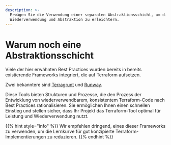 ```yaml
---
description: >-
  Erwägen Sie die Verwendung einer separaten Abstraktionsschicht, um die
  Wiederverwendung und Abstraktion zu erleichtern.
---
```


# Warum noch eine Abstraktionsschicht

Viele der hier erwähnten Best Practices wurden bereits in bereits existierende Frameworks integriert, die auf Terraform aufsetzen.

Zwei bekanntere sind [Terragrunt](https://terragrunt.gruntwork.io/) und [Runway](https://docs.onica.com/projects/runway/en/stable/index.html).

Diese Tools bieten Strukturen und Prozesse, die den Prozess der Entwicklung von wiederverwendbarem, konsistentem Terraform-Code nach Best Practices rationalisieren. Sie ermöglichen Ihnen einen schnellen Einstieg und stellen sicher, dass Ihr Projekt das Terraform-Tool optimal für Leistung und Wiederverwendung nutzt.

{{% hint style="info" %}}
Wir empfehlen dringend, eines dieser Frameworks zu verwenden, um die Lernkurve für gut konzipierte Terraform-Implementierungen zu reduzieren.
{{% endhint %}}

